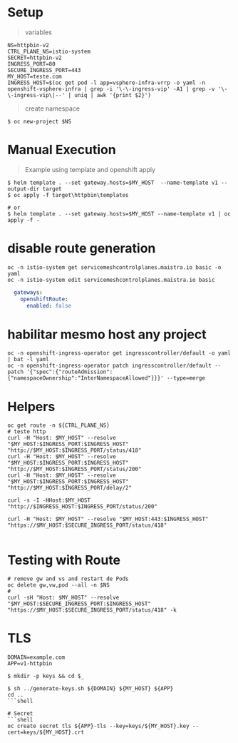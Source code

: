# Setup
> variables
```shell
NS=httpbin-v2
CTRL_PLANE_NS=istio-system
SECRET=httpbin-v2
INGRESS_PORT=80
SECURE_INGRESS_PORT=443
MY_HOST=teste.com
INGRESS_HOST=$(oc get pod -l app=vsphere-infra-vrrp -o yaml -n openshift-vsphere-infra | grep -i '\-\-ingress-vip' -A1 | grep -v '\-\-ingress-vip\|--' | uniq | awk '{print $2}')
```

> create namespace
```shell
$ oc new-project $NS
```

# Manual Execution
> Example using template and openshift apply
```shell
$ helm template . --set gateway.hosts=$MY_HOST  --name-template v1 --output-dir target
$ oc apply -f target\httpbin\templates

# or
$ helm template . --set gateway.hosts=$MY_HOST --name-template v1 | oc apply -f -

```

# disable route generation
```shell
oc -n istio-system get servicemeshcontrolplanes.maistra.io basic -o yaml
oc -n istio-system edit servicemeshcontrolplanes.maistra.io basic
```

```yaml
  gateways:
    openshiftRoute:
      enabled: false
```

# habilitar mesmo host any project
```shell
oc -n openshift-ingress-operator get ingresscontroller/default -o yaml | bat -l yaml
oc -n openshift-ingress-operator patch ingresscontroller/default --patch '{"spec":{"routeAdmission":{"namespaceOwnership":"InterNamespaceAllowed"}}}' --type=merge
```

# Helpers
```shell
oc get route -n ${CTRL_PLANE_NS}
# teste http
curl -H "Host: $MY_HOST" --resolve "$MY_HOST:$INGRESS_PORT:$INGRESS_HOST" "http://$MY_HOST:$INGRESS_PORT/status/418"
curl -H "Host: $MY_HOST" --resolve "$MY_HOST:$INGRESS_PORT:$INGRESS_HOST" "http://$MY_HOST:$INGRESS_PORT/status/200"
curl -H "Host: $MY_HOST" --resolve "$MY_HOST:$INGRESS_PORT:$INGRESS_HOST" "http://$MY_HOST:$INGRESS_PORT/delay/2"

curl -s -I -HHost:$MY_HOST "http://$INGRESS_HOST:$INGRESS_PORT/status/200"

curl -H "Host: $MY_HOST" --resolve "$MY_HOST:443:$INGRESS_HOST" "https://$MY_HOST:$SECURE_INGRESS_PORT/status/418"
  
```
# Testing with Route

```shell
# remove gw and vs and restart de Pods
oc delete gw,vw,pod --all -n $NS
# 
curl -sH "Host: $MY_HOST" --resolve "$MY_HOST:$SECURE_INGRESS_PORT:$INGRESS_HOST" "https://$MY_HOST:$SECURE_INGRESS_PORT/status/418" -k
```


# TLS

```shell
DOMAIN=example.com
APP=v1-httpbin

$ mkdir -p keys && cd $_

$ sh ../generate-keys.sh ${DOMAIN} ${MY_HOST} ${APP}
cd ..
```shell

# Secret
```shell
oc create secret tls ${APP}-tls --key=keys/${MY_HOST}.key --cert=keys/${MY_HOST}.crt

```